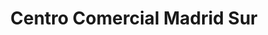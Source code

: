 ---
title: "Centro Comercial Madrid Sur"
url: /madrid/centro-comercial-madrid-sur/
shop: centro comercial
---